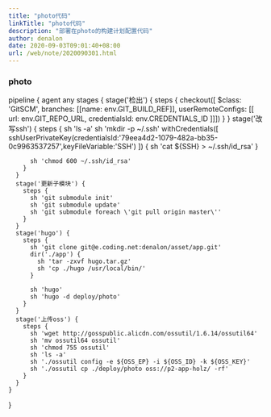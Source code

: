 ```yaml
---
title: "photo代码"
linkTitle: "photo代码"
description: "部署在photo的构建计划配置代码"
author: denalon
date: 2020-09-03T09:01:40+08:00
url: /web/note/2020090301.html
---
```


### photo

pipeline {
  agent any
  stages {
    stage('检出') {
      steps {
        checkout([
          $class: 'GitSCM',
          branches: [[name: env.GIT_BUILD_REF]],
          userRemoteConfigs: [[
            url: env.GIT_REPO_URL,
            credentialsId: env.CREDENTIALS_ID
          ]]])
        }
      }
      stage('改写ssh') {
        steps {
          sh 'ls -a'
          sh 'mkdir -p ~/.ssh'
          withCredentials([ sshUserPrivateKey(credentialsId:'79eea4d2-1079-482a-bb35-0c9963537257',keyFileVariable:'SSH')
                                                ]) {
            sh 'cat ${SSH} > ~/.ssh/id_rsa'
          }

          sh 'chmod 600 ~/.ssh/id_rsa'
        }
      }
      stage('更新子模块') {
        steps {
          sh 'git submodule init'
          sh 'git submodule update'
          sh 'git submodule foreach \'git pull origin master\''
        }
      }
      stage('hugo') {
        steps {
          sh 'git clone git@e.coding.net:denalon/asset/app.git'
          dir('./app') {
            sh 'tar -zxvf hugo.tar.gz'
            sh 'cp ./hugo /usr/local/bin/'
          }

          sh 'hugo'
          sh 'hugo -d deploy/photo'
        }
      }
      stage('上传oss') {
        steps {
          sh 'wget http://gosspublic.alicdn.com/ossutil/1.6.14/ossutil64'
          sh 'mv ossutil64 ossutil'
          sh 'chmod 755 ossutil'
          sh 'ls -a'
          sh './ossutil config -e ${OSS_EP} -i ${OSS_ID} -k ${OSS_KEY}'
          sh './ossutil cp ./deploy/photo oss://p2-app-holz/ -rf'
        }
      }
    }
  }
```